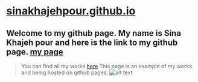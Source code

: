 # [sinakhajehpour.github.io](https://sinakhajehpour.github.io/)
## Welcome to my github page. My name is Sina Khajeh pour and here is the link to my github page. [my page](https://sinakhajehpour.github.io/)

>You can find all my works [here](https://github.com/sinakhajehpour)
>This page is an example of my works and being hosted on github pages.
![alt text](https://avatars.githubusercontent.com/u/90167451?s=40&v=4)
